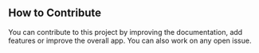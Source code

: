 ## How to Contribute

You can contribute to this project by improving the documentation, add features or improve the overall app.
You can also work on any open issue.
